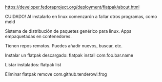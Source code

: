 https://developer.fedoraproject.org/deployment/flatpak/about.html

CUIDADO! Al instalarlo en linux comenzarón a fallar otros programas, como meld

Sistema de distribución de paquetes genérico para linux.
Apps empaquetadas en contenedores.

Tienen repos remotos. Puedes añadir nuevos, buscar, etc.

Instalar un flatpak descargado:
flatpak install com.foo.bar.name

Listar instalados:
flatpak list

Eliminar
flatpak remove com.github.tenderowl.frog
